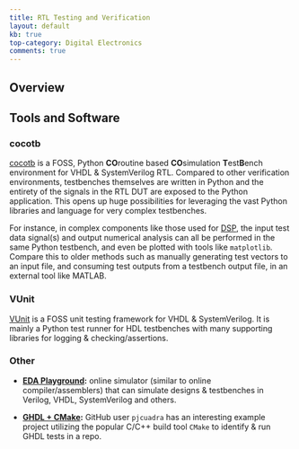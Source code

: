 ```yaml
---
title: RTL Testing and Verification
layout: default
kb: true
top-category: Digital Electronics
comments: true
---
```


## Overview

## Tools and Software

### cocotb

[cocotb](https://docs.cocotb.org/en/stable/index.html) is a FOSS, Python **CO**routine based **CO**simulation **T**est**B**ench environment for VHDL & SystemVerilog RTL. Compared to other verification environments, testbenches themselves are written in Python and the entirety of the signals in the RTL DUT are exposed to the Python application. This opens up huge possibilities for leveraging the vast Python libraries and language for very complex testbenches.

For instance, in complex components like those used for [DSP](./dsp_design.html), the input test data signal(s) and output numerical analysis can all be performed in the same Python testbench, and even be plotted with tools like `matplotlib`. Compare this to older methods such as manually generating test vectors to an input file, and consuming test outputs from a testbench output file, in an external tool like MATLAB.

### VUnit

[VUnit](https://vunit.github.io/index.html) is a FOSS unit testing framework for VHDL & SystemVerilog. It is mainly a Python test runner for HDL testbenches with many supporting libraries for logging & checking/assertions.

### Other

- **[EDA Playground](https://www.edaplayground.com/home):** online simulator (similar to online compiler/assemblers) that can simulate designs & testbenches in Verilog, VHDL, SystemVerilog and others.

- **[GHDL + CMake](https://github.com/pjcuadra/ghdl_sample_project):** GitHub user `pjcuadra` has an interesting example project utilizing the popular C/C++ build tool `CMake` to identify & run GHDL tests in a repo.


